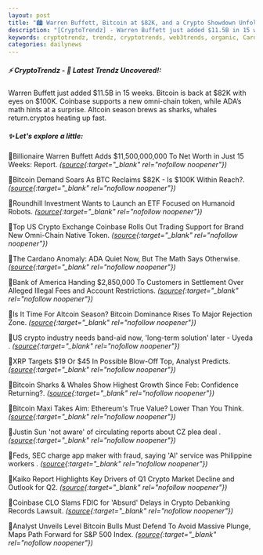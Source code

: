 ```yaml
---
layout: post
title: "🏙️ Warren Buffett, Bitcoin at $82K, and a Crypto Showdown Unfold"
description: "[CryptoTrendz] - Warren Buffett just added $11.5B in 15 weeks. Bitcoin is back at $82K with eyes on $100K. Coinbase supports a new omni-chain token, while ADA’s math hints at a surprise. Altcoin season brews as sharks, whales return.cryptos heating up fast."
keywords: cryptotrendz, trendz, cryptotrends, web3trends, organic, Cardano, Warren, Analyst, Crypto, Growth, SEC, Market, Trading, Bitcoin, Altcoin, BTC
categories: dailynews
---
```


##### ⚡ CryptoTrendz - 📌 *Latest Trendz Uncovered!:*

Warren Buffett just added $11.5B in 15 weeks. Bitcoin is back at $82K with eyes on $100K. Coinbase supports a new omni-chain token, while ADA’s math hints at a surprise. Altcoin season brews as sharks, whales return.cryptos heating up fast.

##### ✨ *Let's explore a little:*


🔹Billionaire Warren Buffett Adds $11,500,000,000 To Net Worth in Just 15 Weeks: Report. *([source](https://s.avyag.com/8vdq){:target="_blank" rel="nofollow noopener"})*

🔹Bitcoin Demand Soars As BTC Reclaims $82K - Is $100K Within Reach?. *([source](https://s.avyag.com/zh2t){:target="_blank" rel="nofollow noopener"})*

🔹Roundhill Investment Wants to Launch an ETF Focused on Humanoid Robots. *([source](https://s.avyag.com/9lgi){:target="_blank" rel="nofollow noopener"})*

🔹Top US Crypto Exchange Coinbase Rolls Out Trading Support for Brand New Omni-Chain Native Token. *([source](https://s.avyag.com/pg1a){:target="_blank" rel="nofollow noopener"})*

🔹The Cardano Anomaly: ADA Quiet Now, But The Math Says Otherwise. *([source](https://s.avyag.com/snyo){:target="_blank" rel="nofollow noopener"})*

🔹Bank of America Handing $2,850,000 To Customers in Settlement Over Alleged Illegal Fees and Account Restrictions. *([source](https://s.avyag.com/yfo5){:target="_blank" rel="nofollow noopener"})*

🔹Is It Time For Altcoin Season? Bitcoin Dominance Rises To Major Rejection Zone. *([source](https://s.avyag.com/7qce){:target="_blank" rel="nofollow noopener"})*

🔹US crypto industry needs band-aid now, 'long-term solution' later - Uyeda . *([source](https://s.avyag.com/atts){:target="_blank" rel="nofollow noopener"})*

🔹XRP Targets $19 Or $45 In Possible Blow-Off Top, Analyst Predicts. *([source](https://s.avyag.com/obgz){:target="_blank" rel="nofollow noopener"})*

🔹Bitcoin Sharks & Whales Show Highest Growth Since Feb: Confidence Returning?. *([source](https://s.avyag.com/xt1b){:target="_blank" rel="nofollow noopener"})*

🔹Bitcoin Maxi Takes Aim: Ethereum's True Value? Lower Than You Think. *([source](https://s.avyag.com/8q8t){:target="_blank" rel="nofollow noopener"})*

🔹Justin Sun 'not aware' of circulating reports about CZ plea deal . *([source](https://s.avyag.com/p9kv){:target="_blank" rel="nofollow noopener"})*

🔹Feds, SEC charge app maker with fraud, saying 'AI' service was Philippine workers . *([source](https://s.avyag.com/ndmu){:target="_blank" rel="nofollow noopener"})*

🔹Kaiko Report Highlights Key Drivers of Q1 Crypto Market Decline and Outlook for Q2. *([source](https://s.avyag.com/21sb){:target="_blank" rel="nofollow noopener"})*

🔹Coinbase CLO Slams FDIC for 'Absurd' Delays in Crypto Debanking Records Lawsuit. *([source](https://s.avyag.com/bw99){:target="_blank" rel="nofollow noopener"})*

🔹Analyst Unveils Level Bitcoin Bulls Must Defend To Avoid Massive Plunge, Maps Path Forward for S&P 500 Index. *([source](https://s.avyag.com/tu6s){:target="_blank" rel="nofollow noopener"})*
